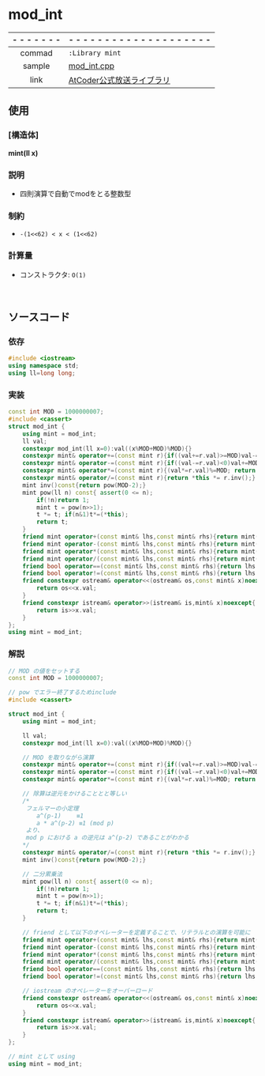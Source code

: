 # mod_int

| - - - - - - - | - - - - - - - - - - - - - - - - - - - -                                                   |
| :----:        | :------                                                                                   |
| commad        | `:Library mint`                                                                           |
| sample        | [mod_int.cpp](/sample/mod_int.cpp)                                                        |
| link          | [AtCoder公式放送ライブラリ](https://github.com/atcoder/live_library/blob/master/mint.cpp) |

## 使用

### **[構造体]**
**mint(ll x)**
### 説明
- 四則演算で自動でmodをとる整数型
### 制約
- `-(1<<62) < x < (1<<62)`
### 計算量
- コンストラクタ: `O(1)`


<br>


## ソースコード

### 依存
```cpp
#include <iostream>
using namespace std;
using ll=long long;
```

### 実装
```cpp
const int MOD = 1000000007;
#include <cassert>
struct mod_int {
    using mint = mod_int;
    ll val;
    constexpr mod_int(ll x=0):val((x%MOD+MOD)%MOD){}
    constexpr mint& operator+=(const mint r){if((val+=r.val)>=MOD)val-=MOD; return *this;}
    constexpr mint& operator-=(const mint r){if((val-=r.val)<0)val+=MOD; return *this;}
    constexpr mint& operator*=(const mint r){(val*=r.val)%=MOD; return *this;}
    constexpr mint& operator/=(const mint r){return *this *= r.inv();}
    mint inv()const{return pow(MOD-2);}
    mint pow(ll n) const{ assert(0 <= n);
        if(!n)return 1;
        mint t = pow(n>>1);
        t *= t; if(n&1)t*=(*this);
        return t;
    }
    friend mint operator+(const mint& lhs,const mint& rhs){return mint(lhs)+=rhs;}
    friend mint operator-(const mint& lhs,const mint& rhs){return mint(lhs)-=rhs;}
    friend mint operator*(const mint& lhs,const mint& rhs){return mint(lhs)*=rhs;}
    friend mint operator/(const mint& lhs,const mint& rhs){return mint(lhs)/=rhs;}
    friend bool operator==(const mint& lhs,const mint& rhs){return lhs.val==rhs.val;}
    friend bool operator!=(const mint& lhs,const mint& rhs){return lhs.val!=rhs.val;}
    friend constexpr ostream& operator<<(ostream& os,const mint& x)noexcept{
        return os<<x.val;
    }
    friend constexpr istream& operator>>(istream& is,mint& x)noexcept{
        return is>>x.val;
    }
};
using mint = mod_int;
```

### 解説
```cpp
// MOD の値をセットする
const int MOD = 1000000007;

// pow でエラー終了するためinclude
#include <cassert>

struct mod_int {
    using mint = mod_int;

    ll val;
    constexpr mod_int(ll x=0):val((x%MOD+MOD)%MOD){}

    // MOD を取りながら演算
    constexpr mint& operator+=(const mint r){if((val+=r.val)>=MOD)val-=MOD; return *this;}
    constexpr mint& operator-=(const mint r){if((val-=r.val)<0)val+=MOD; return *this;}
    constexpr mint& operator*=(const mint r){(val*=r.val)%=MOD; return *this;}

    // 除算は逆元をかけることとと等しい
    /*
     フェルマーの小定理
        a^(p-1)　 　≡1
        a * a^(p-2) ≡1 (mod p)
     より、
     mod p における a の逆元は a^(p-2) であることがわかる
    */
    constexpr mint& operator/=(const mint r){return *this *= r.inv();}
    mint inv()const{return pow(MOD-2);}

    // 二分累乗法
    mint pow(ll n) const{ assert(0 <= n);
        if(!n)return 1;
        mint t = pow(n>>1);
        t *= t; if(n&1)t*=(*this);
        return t;
    }

    // friend として以下のオペレーターを定義することで、リテラルとの演算を可能に
    friend mint operator+(const mint& lhs,const mint& rhs){return mint(lhs)+=rhs;}
    friend mint operator-(const mint& lhs,const mint& rhs){return mint(lhs)-=rhs;}
    friend mint operator*(const mint& lhs,const mint& rhs){return mint(lhs)*=rhs;}
    friend mint operator/(const mint& lhs,const mint& rhs){return mint(lhs)/=rhs;}
    friend bool operator==(const mint& lhs,const mint& rhs){return lhs.val==rhs.val;}
    friend bool operator!=(const mint& lhs,const mint& rhs){return lhs.val!=rhs.val;}

    // iostream のオペレーターをオーバーロード
    friend constexpr ostream& operator<<(ostream& os,const mint& x)noexcept{
        return os<<x.val;
    }
    friend constexpr istream& operator>>(istream& is,mint& x)noexcept{
        return is>>x.val;
    }
};

// mint として using
using mint = mod_int;
```
